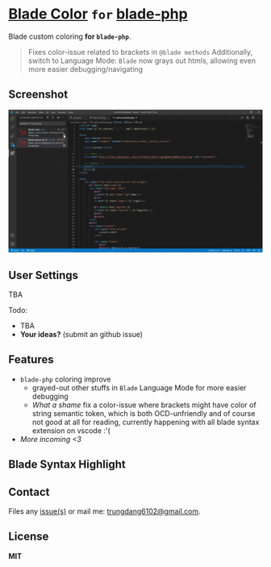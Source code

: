 # [Blade Color](https://marketplace.visualstudio.com/items?itemName=namesmt.blade-color) `for` [blade-php](https://marketplace.visualstudio.com/items?itemName=namesmt.blade-php)

Blade custom coloring **for `blade-php`**.
> Fixes color-issue related to brackets in `@blade methods`
> Additionally, switch to Language Mode: `Blade` now grays out htmls, allowing even more easier debugging/navigating

## Screenshot

![TBA](https://github.com/namesmt/blade-color/raw/main/images/screenshot.gif)

## User Settings

TBA

Todo:
* TBA
* **Your ideas?** (submit an github issue)

## Features

* `blade-php` coloring improve
	+ grayed-out other stuffs in `Blade` Language Mode for more easier debugging
	+ *What a shame* fix a color-issue where brackets might have color of string semantic token, which is both OCD-unfriendly and of course not good at all for reading, currently happening with all blade syntax extension on vscode :'(
* *More incoming <3*

## Blade Syntax Highlight

## Contact

Files any [issue(s)](https://github.com/NamesMT/blade-color/issues) or mail me: [trungdang6102@gmail.com](mailto:trungdang6102@gmail.com).

## License

**MIT**
